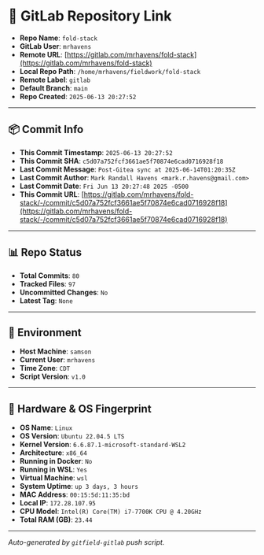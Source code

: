 # 🔗 GitLab Repository Link

- **Repo Name**: `fold-stack`
- **GitLab User**: `mrhavens`
- **Remote URL**: [https://gitlab.com/mrhavens/fold-stack](https://gitlab.com/mrhavens/fold-stack)
- **Local Repo Path**: `/home/mrhavens/fieldwork/fold-stack`
- **Remote Label**: `gitlab`
- **Default Branch**: `main`
- **Repo Created**: `2025-06-13 20:27:52`

---

## 📦 Commit Info

- **This Commit Timestamp**: `2025-06-13 20:27:52`
- **This Commit SHA**: `c5d07a752fcf3661ae5f70874e6cad0716928f18`
- **Last Commit Message**: `Post-Gitea sync at 2025-06-14T01:20:35Z`
- **Last Commit Author**: `Mark Randall Havens <mark.r.havens@gmail.com>`
- **Last Commit Date**: `Fri Jun 13 20:27:48 2025 -0500`
- **This Commit URL**: [https://gitlab.com/mrhavens/fold-stack/-/commit/c5d07a752fcf3661ae5f70874e6cad0716928f18](https://gitlab.com/mrhavens/fold-stack/-/commit/c5d07a752fcf3661ae5f70874e6cad0716928f18)

---

## 📊 Repo Status

- **Total Commits**: `80`
- **Tracked Files**: `97`
- **Uncommitted Changes**: `No`
- **Latest Tag**: `None`

---

## 🧽 Environment

- **Host Machine**: `samson`
- **Current User**: `mrhavens`
- **Time Zone**: `CDT`
- **Script Version**: `v1.0`

---

## 🧬 Hardware & OS Fingerprint

- **OS Name**: `Linux`
- **OS Version**: `Ubuntu 22.04.5 LTS`
- **Kernel Version**: `6.6.87.1-microsoft-standard-WSL2`
- **Architecture**: `x86_64`
- **Running in Docker**: `No`
- **Running in WSL**: `Yes`
- **Virtual Machine**: `wsl`
- **System Uptime**: `up 3 days, 3 hours`
- **MAC Address**: `00:15:5d:11:35:bd`
- **Local IP**: `172.28.107.95`
- **CPU Model**: `Intel(R) Core(TM) i7-7700K CPU @ 4.20GHz`
- **Total RAM (GB)**: `23.44`

---

_Auto-generated by `gitfield-gitlab` push script._
